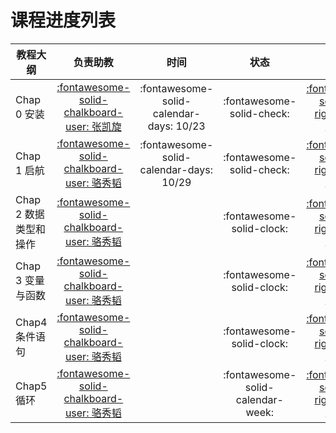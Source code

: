 # 课程进度列表

| 教程大纲               |                                负责助教                                |                   时间                   |               状态               |                                 链接                                 |
| ---------------------- | :--------------------------------------------------------------------: | :--------------------------------------: | :-------------------------------: | :-------------------------------------------------------------------: |
| Chap 0 安装            |  [:fontawesome-solid-chalkboard-user: 张凯旋](https://github.com/zarjun)  | :fontawesome-solid-calendar-days: 10/23 |     :fontawesome-solid-check:     |  [:fontawesome-solid-up-right-from-square:](./schedule_detail/chap0.md)  |
| Chap 1 启航            | [:fontawesome-solid-chalkboard-user: 骆秀韬](https://github.com/anine09) | :fontawesome-solid-calendar-days: 10/29 |     :fontawesome-solid-check:     |  [:fontawesome-solid-up-right-from-square:](./schedule_detail/chap1.md)  |
| Chap 2 数据类型和操作 | [:fontawesome-solid-chalkboard-user: 骆秀韬](https://github.com/anine09) |                                          |     :fontawesome-solid-clock:     |  [:fontawesome-solid-up-right-from-square:](./schedule_detail/chap2.md)  |
| Chap 3 变量与函数      | [:fontawesome-solid-chalkboard-user: 骆秀韬](https://github.com/anine09) |                                          |     :fontawesome-solid-clock:     |  [:fontawesome-solid-up-right-from-square:](./schedule_detail/chap3.md)  |
| Chap4 条件语句         | [:fontawesome-solid-chalkboard-user: 骆秀韬](https://github.com/anine09) |                                          |     :fontawesome-solid-clock:     |  [:fontawesome-solid-up-right-from-square:](./schedule_detail/chap4.md)  |
| Chap5 循环             | [:fontawesome-solid-chalkboard-user: 骆秀韬](https://github.com/anine09) |                                          | :fontawesome-solid-calendar-week: | [:fontawesome-solid-up-right-from-square:](./schedule_detail/chapter_5-Loop.ipynb) |
